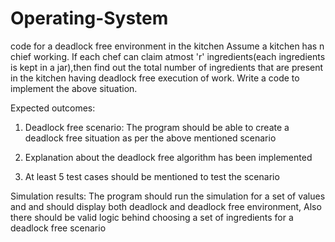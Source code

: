 # Operating-System
code for a deadlock free environment in the kitchen
Assume a kitchen has n chief working. If each chef can claim atmost 'r' ingredients(each ingredients is kept in a jar),then find out the total number of ingredients that are present in the kitchen having deadlock free execution of work. Write a code to implement the above situation.

Expected outcomes:

1. Deadlock free scenario: The program should be able to create a deadlock free situation as per the above mentioned scenario

2. Explanation about the deadlock free algorithm has been implemented

3. At least 5 test cases should be mentioned to test the scenario

Simulation results: The program should run the simulation for a set of values and and should display both deadlock and deadlock free environment, Also there should be valid logic behind choosing a set of ingredients for a deadlock free scenario
